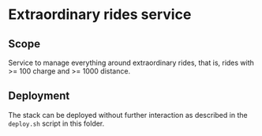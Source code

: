 # Extraordinary rides service

## Scope

Service to manage everything around extraordinary rides, that is, rides with >= 100 charge and >= 1000 distance.

## Deployment

The stack can be deployed without further interaction as described in the `deploy.sh` script in this folder.

